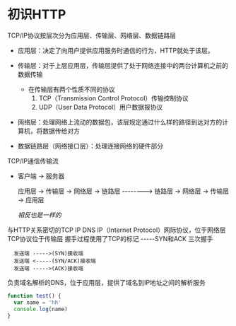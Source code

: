 # 初识HTTP

TCP/IP协议按层次分为应用层、传输层、网络层、数据链路层

* 应用层：决定了向用户提供应用服务时通信的行为，HTTP就处于该层。
* 传输层：对于上层应用层，传输层提供了处于网络连接中的两台计算机之前的数据传输
    * 在传输层有两个性质不同的协议
      1. TCP（Transmission Control Protocol）传输控制协议
      2. UDP（User Data Protocol）用户数据报协议
      
* 网络层：处理网络上流动的数据包，该层规定通过什么样的路径到达对方的计算机，将数据传给对方
* 数据链路层（网络接口层）：处理连接网络的硬件部分

TCP/IP通信传输流

* 客户端 -> 服务器

    应用层 -> 传输层 -> 网络层 -> 链路层 --------> 链路层 -> 网络层 -> 传输层 -> 应用层

  *相反也是一样的*

与HTTP关系密切的TCP IP DNS
  IP（Internet Protocol）网际协议，位于网络层
  TCP协议位于传输层
    握手过程使用了TCP的标记 -----SYN和ACK
    三次握手
      
      发送端 ----->(SYN)接收端    
      发送端 <-----(SYN/ACK)接收端
      发送端 ----->(ACK)接收端
  负责域名解析的DNS，位于应用层，提供了域名到IP地址之间的解析服务
  
```JavaScript
function test() {
  var name = 'hh'
  console.log(name)
}
```